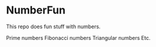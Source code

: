 # NumberFun

This repo does fun stuff with numbers.

Prime numbers
Fibonacci numbers
Triangular numbers
Etc.
